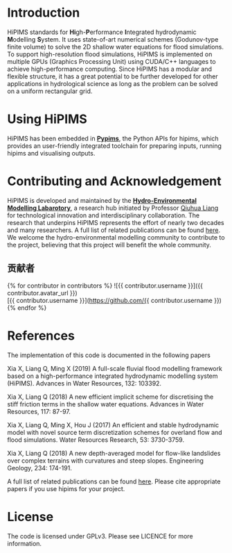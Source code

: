# Introduction

HiPIMS standards for **Hi**gh-**P**erformance **I**ntegrated hydrodynamic
**M**odelling **S**ystem. It uses state-of-art numerical schemes
(Godunov-type finite volume) to solve the 2D shallow water equations for flood simulations. To support high-resolution flood simulations, HiPIMS is implemented on multiple
GPUs (Graphics Processing Unit) using CUDA/C++ languages to achieve high-performance computing. Since HiPIMS has a modular and flexible structure, it has a great potential to be further developed for other applications in hydrological science as long as the problem can be solved on a uniform rectangular grid.

# Using HiPIMS

HiPIMS has been embedded in **[Pypims](https://pypims.readthedocs.io/en/latest/)**, the Python APIs for hipims, which provides an user-friendly integrated toolchain for preparing inputs, running hipims and visualising outputs.

# Contributing and Acknowledgement

HiPIMS is developed and maintained by the **[Hydro-Environmental Modelling Labarotory](http://www.hemlab.org)**, a research hub initiated by Professor  [Qiuhua Liang](https://www.lboro.ac.uk/departments/abce/staff/qiuhua-liang/) for technological innovation and interdisciplinary collaboration. The research that underpins HiPIMS represents the effort of nearly two decades and many researchers. A full list of related publications can be found [here](https://github.com/HEMLab/hipims/wiki/References). We welcome the hydro-environmental modelling community to contribute to the project, believing that this project will benefit the whole community. 

## 贡献者

{% for contributor in contributors %}
![{{ contributor.username }}]({{ contributor.avatar_url }})  
[{{ contributor.username }}](https://github.com/{{ contributor.username }})  
{% endfor %}

# References

The implementation of this code is documented in the following papers

Xia X, Liang Q, Ming X (2019) A full-scale fluvial flood modelling framework based on a high-performance integrated hydrodynamic modelling system (HiPIMS). Advances in Water Resources, 132: 103392.

Xia X, Liang Q (2018) A new efficient implicit scheme for discretising the stiff friction terms in the shallow water equations. Advances in Water Resources, 117: 87-97.

Xia X, Liang Q, Ming X, Hou J (2017) An efficient and stable hydrodynamic model with novel source term discretization schemes for overland flow and flood simulations. Water Resources Research, 53: 3730-3759.

Xia X, Liang Q (2018) A new depth-averaged model for flow-like landslides over complex terrains with curvatures and steep slopes. Engineering Geology, 234: 174-191.

A full list of related publications can be found [here](https://github.com/HEMLab/hipims/wiki/References). Please cite appropriate papers if you use hipims for your project.

# License

The code is licensed under GPLv3. Please see LICENCE for more information.

